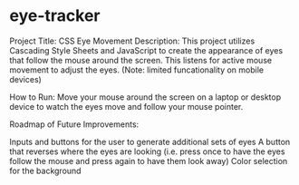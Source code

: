 # eye-tracker
Project Title: CSS Eye Movement
Description: This project utilizes Cascading Style Sheets and JavaScript to create the appearance of eyes that follow the mouse around the screen. This listens for active mouse movement to adjust the eyes. (Note: limited funcationality on mobile devices)

How to Run: Move your mouse around the screen on a laptop or desktop device to watch the eyes move and follow your mouse pointer.

Roadmap of Future Improvements:

Inputs and buttons for the user to generate additional sets of eyes
A button that reverses where the eyes are looking (i.e. press once to have the eyes follow the mouse and press again to have them look away)
Color selection for the background
